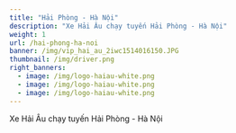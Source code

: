 ```yaml
---
title: "Hải Phòng - Hà Nội"
description: "Xe Hải Âu chạy tuyến Hải Phòng - Hà Nội"
weight: 1
url: /hai-phong-ha-noi
banner: /img/vip_hai_au_2iwc1514016150.JPG
thumbnail: /img/driver.png
right_banners:
  - image: /img/logo-haiau-white.png
  - image: /img/logo-haiau-white.png
  - image: /img/logo-haiau-white.png
---
```

Xe Hải Âu chạy tuyến Hải Phòng - Hà Nội